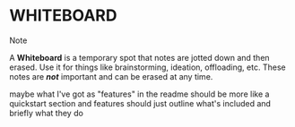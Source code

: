 WHITEBOARD
=========
> [!NOTE]
>  A **Whiteboard** is a temporary spot that notes are jotted down and then
> erased.  Use it for things like brainstorming, ideation, offloading, etc.
> These notes are ***not*** important and can be erased at any time.


 maybe what I've got as "features" in the readme should be more like a quickstart section and features should just outline what's included and briefly what they do

